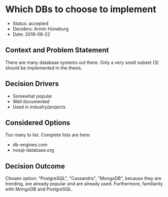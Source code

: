 # Which DBs to choose to implement

* Status: accepted
* Deciders: Armin Hüneburg
* Date: 2018-08-22

## Context and Problem Statement

There are many database systems out there.
Only a very small subset (3) should be implemented in the thesis.

## Decision Drivers

* Somewhat popular
* Well documented
* Used in industry/projects

## Considered Options

Too many to list.
Complete lists are here:

* db-engines.com
* nosql-database.org

## Decision Outcome

Chosen option: "PostgreSQL", "Cassandra", "MongoDB", because they are trending, are already popular and are already used.
Furthermore, familiarity with MongoDB and PostgreSQL.
